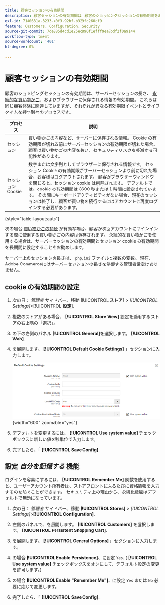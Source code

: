 ```yaml
---
title: 顧客セッションの有効期間
description: 顧客セッションの有効期間は、顧客のショッピングセッションの有効期間を決定します。
exl-id: 7180631a-3233-40f3-92bf-b329fc260cf9
feature: Customers, Configuration, Security
source-git-commit: 7de285d4cd1e25ec890f1efff9ea7bdf2f0a9144
workflow-type: tm+mt
source-wordcount: '401'
ht-degree: 0%

---
```


# 顧客セッションの有効期間

顧客のショッピングセッションの有効期間は、サーバーセッションの長さ、 [永続的な買い物かご](../stores-purchase/cart-persistent.md)、およびブラウザーに保存される情報の有効期間。 これらは同じ顧客体験に関連していますが、それぞれが異なる有効期限イベントとライフタイムを持つ別々のプロセスです。

| プロセス | 説明 |
| --- | --- |
| セッション | 買い物かごの内容など、サーバーに保存される情報。 Cookie の有効期限が切れる前にサーバーセッションの有効期限が切れた場合、顧客は買い物かごの内容を失い、セキュリティリスクを軽減する可能性があります。 |
| セッション Cookie | 数字または文字列としてブラウザーに保存される情報です。 セッション Cookie の有効期限がサーバーセッションより前に切れた場合、お客様はログアウトされます。 顧客がブラウザーウィンドウを閉じると、セッション cookie は削除されます。 デフォルトでは、cookie の有効期間は 3600 秒または 1 時間に設定されています。 その間にキーボードアクティビティがない場合、現在のセッションは終了し、顧客が買い物を続行するにはアカウントに再度ログインする必要があります。 |

{style="table-layout:auto"}

次の場合 [買い物かごの持続](../stores-purchase/cart-persistent.md) が有効な場合、顧客が次回アカウントにサインインする際に使用する買い物かごの内容は保存されます。 永続的な買い物かごを使用する場合は、サーバーセッションの有効期間とセッション cookie の有効期間を長期間に設定することをお勧めします。

サーバー上のセッションの長さは、 `php.ini` ファイルと複数の変数。 現在、Adobe Commerceにはサーバーセッションの長さを制御する管理者設定はありません。

## cookie の有効期間の設定

1. 次の日： _管理者_ サイドバー、移動 [!UICONTROL **ストア**] > _[!UICONTROL Settings]_>[!UICONTROL **設定**].

1. 複数のストアがある場合、 **[!UICONTROL Store View]** 設定を適用するストアの右上隅の「選択」。

1. の下の左側のパネル **[!UICONTROL General]**&#x200B;を選択します。 **[!UICONTROL Web]**.

1. を展開します。 **[!UICONTROL Default Cookie Settings]** 」セクションに入力します。

   ![デフォルトの Cookie 設定](../configuration-reference/general/assets/web-default-cookie-settings.png){width="600" zoomable="yes"}

1. デフォルトを変更するには、 **[!UICONTROL Use system value]** チェックボックスに新しい値を秒単位で入力します。

1. 完了したら、「 **[!UICONTROL Save Config]**.

## 設定 _自分を記憶する_ 機能

ログインを容易にするには、 **[!UICONTROL Remember Me]** 関数を使用すると、ユーザーアカウント所有者は、ストアフロントに入るたびに資格情報を入力するのを防ぐことができます。 セキュリティ上の理由から、永続化機能はデフォルトで無効になっています。

1. 次の日： _管理者_ サイドバー、移動 **[!UICONTROL Stores]** > _[!UICONTROL Settings]_>**[!UICONTROL Configuration]**.

1. 左側のパネルで、を展開します。 **[!UICONTROL Customers]** を選択します。 **[!UICONTROL Persistent Shopping Cart]**.

1. を展開します。 **[!UICONTROL General Options]** 」セクションに入力します。

1. の場合 **[!UICONTROL Enable Persistence]**、に設定 `Yes`. ( **[!UICONTROL Use system value]** チェックボックスをオンにして、デフォルト設定の変更を許可します。)

1. の場合 **[!UICONTROL Enable "Remember Me"]**、に設定 `Yes` または `No` 必要に応じて変更します。

1. 完了したら、「 **[!UICONTROL Save Config]**.

